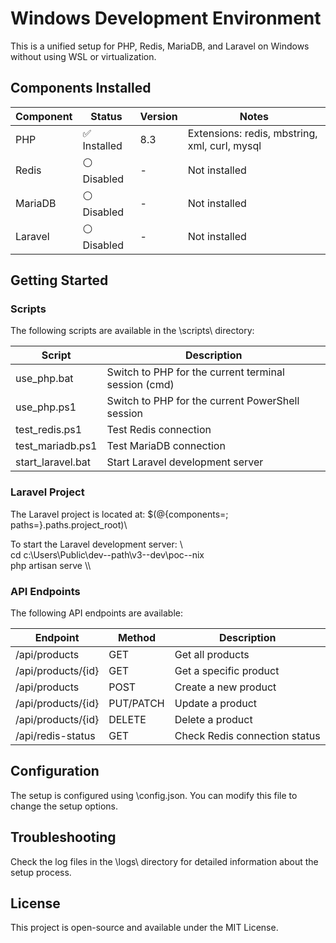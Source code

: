 # Windows Development Environment

This is a unified setup for PHP, Redis, MariaDB, and Laravel on Windows without using WSL or virtualization.

## Components Installed

| Component | Status | Version | Notes |
|-----------|--------|---------|-------|
| PHP | ✅ Installed | 8.3 | Extensions: redis, mbstring, xml, curl, mysql |
| Redis | ⚪ Disabled | - | Not installed |
| MariaDB | ⚪ Disabled | - | Not installed |
| Laravel | ⚪ Disabled | - | Not installed |

## Getting Started

### Scripts

The following scripts are available in the \scripts\ directory:

| Script | Description |
|--------|-------------|
| use_php.bat | Switch to PHP for the current terminal session (cmd) |
| use_php.ps1 | Switch to PHP for the current PowerShell session |
| test_redis.ps1 | Test Redis connection |
| test_mariadb.ps1 | Test MariaDB connection |
| start_laravel.bat | Start Laravel development server |

### Laravel Project

The Laravel project is located at: \$(@{components=; paths=}.paths.project_root)\\

To start the Laravel development server:
\\\
cd c:\Users\Public\dev--path\v3--dev\poc--nix\
php artisan serve
\\\

### API Endpoints

The following API endpoints are available:

| Endpoint | Method | Description |
|----------|--------|-------------|
| /api/products | GET | Get all products |
| /api/products/{id} | GET | Get a specific product |
| /api/products | POST | Create a new product |
| /api/products/{id} | PUT/PATCH | Update a product |
| /api/products/{id} | DELETE | Delete a product |
| /api/redis-status | GET | Check Redis connection status |

## Configuration

The setup is configured using \config.json\. You can modify this file to change the setup options.

## Troubleshooting

Check the log files in the \logs\ directory for detailed information about the setup process.

## License

This project is open-source and available under the MIT License.
